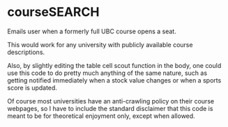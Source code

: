 # courseSEARCH
Emails user when a formerly full UBC course opens a seat. 

This would work for any university with publicly available 
course descriptions. 

Also, by slightly editing the table cell scout function in 
the body, one could use this code to do pretty much anything
of the same nature, such as getting notified immediately when
a stock value changes or when a sports score is updated. 

Of course most universities have an anti-crawling policy on 
their course webpages, so I have to include the standard 
disclaimer that this code is meant to be for theoretical
enjoyment only, except when allowed. 
